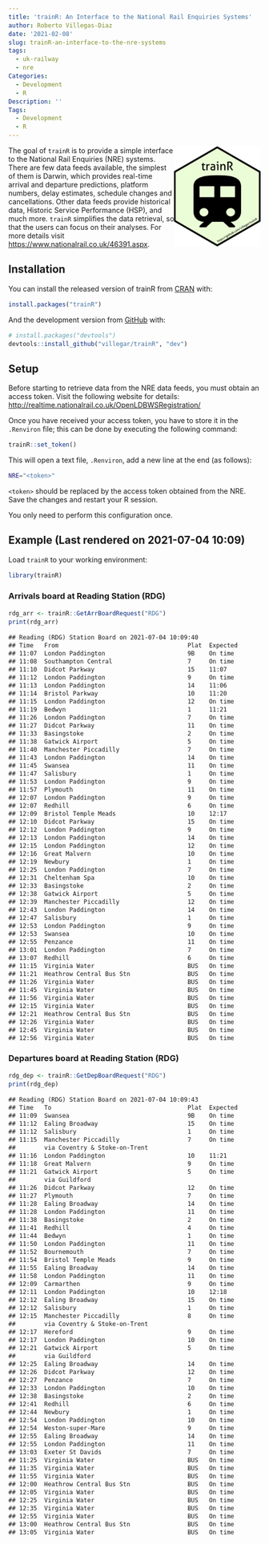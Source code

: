```yaml
---
title: 'trainR: An Interface to the National Rail Enquiries Systems'
author: Roberto Villegas-Diaz
date: '2021-02-08'
slug: trainR-an-interface-to-the-nre-systems
tags:
  - uk-railway
  - nre
Categories:
  - Development
  - R
Description: ''
Tags:
  - Development
  - R
---
```


<img src="https://raw.githubusercontent.com/villegar/trainR/main/inst/images/logo.png" alt="logo" align="right" height=200px/>

The goal of `trainR` is to provide a simple interface to the 
National Rail Enquiries (NRE) systems. There are few data feeds 
available, the simplest of them is Darwin, which provides real-time 
arrival and departure predictions, platform numbers, delay estimates, 
schedule changes and cancellations. Other data feeds provide historical 
data, Historic Service Performance (HSP), and much more. `trainR` 
simplifies the data retrieval, so that the users can focus on their 
analyses. For more details visit 
https://www.nationalrail.co.uk/46391.aspx.

## Installation

You can install the released version of trainR from [CRAN](https://CRAN.R-project.org) with:

``` r
install.packages("trainR")
```

And the development version from [GitHub](https://github.com/) with:

``` r
# install.packages("devtools")
devtools::install_github("villegar/trainR", "dev")
```

## Setup
Before starting to retrieve data from the NRE data feeds, you must obtain an access token. 
Visit the following website for details: http://realtime.nationalrail.co.uk/OpenLDBWSRegistration/

Once you have received your access token, you have to store it in the `.Renviron` file; this can be 
done by executing the following command:


```r
trainR::set_token()
```

This will open a text file, `.Renviron`, add a new line at the end (as follows):

```bash
NRE="<token>"
```

`<token>` should be replaced by the access token obtained from the NRE. Save the changes and restart 
your R session.

You only need to perform this configuration once.

## Example (Last rendered on 2021-07-04 10:09)

Load `trainR` to your working environment:

```r
library(trainR)
```

### Arrivals board at Reading Station (RDG)


```r
rdg_arr <- trainR::GetArrBoardRequest("RDG")
print(rdg_arr)
```

```
## Reading (RDG) Station Board on 2021-07-04 10:09:40
## Time   From                                    Plat  Expected
## 11:07  London Paddington                       9B    On time
## 11:08  Southampton Central                     7     On time
## 11:10  Didcot Parkway                          15    11:07
## 11:12  London Paddington                       9     On time
## 11:13  London Paddington                       14    11:06
## 11:14  Bristol Parkway                         10    11:20
## 11:15  London Paddington                       12    On time
## 11:19  Bedwyn                                  1     11:21
## 11:26  London Paddington                       7     On time
## 11:27  Didcot Parkway                          11    On time
## 11:33  Basingstoke                             2     On time
## 11:38  Gatwick Airport                         5     On time
## 11:40  Manchester Piccadilly                   7     On time
## 11:43  London Paddington                       14    On time
## 11:45  Swansea                                 11    On time
## 11:47  Salisbury                               1     On time
## 11:53  London Paddington                       9     On time
## 11:57  Plymouth                                11    On time
## 12:07  London Paddington                       9     On time
## 12:07  Redhill                                 6     On time
## 12:09  Bristol Temple Meads                    10    12:17
## 12:10  Didcot Parkway                          15    On time
## 12:12  London Paddington                       9     On time
## 12:13  London Paddington                       14    On time
## 12:15  London Paddington                       12    On time
## 12:16  Great Malvern                           10    On time
## 12:19  Newbury                                 1     On time
## 12:25  London Paddington                       7     On time
## 12:31  Cheltenham Spa                          10    On time
## 12:33  Basingstoke                             2     On time
## 12:38  Gatwick Airport                         5     On time
## 12:39  Manchester Piccadilly                   12    On time
## 12:43  London Paddington                       14    On time
## 12:47  Salisbury                               1     On time
## 12:53  London Paddington                       9     On time
## 12:53  Swansea                                 10    On time
## 12:55  Penzance                                11    On time
## 13:01  London Paddington                       7     On time
## 13:07  Redhill                                 6     On time
## 11:15  Virginia Water                          BUS   On time
## 11:21  Heathrow Central Bus Stn                BUS   On time
## 11:26  Virginia Water                          BUS   On time
## 11:45  Virginia Water                          BUS   On time
## 11:56  Virginia Water                          BUS   On time
## 12:15  Virginia Water                          BUS   On time
## 12:21  Heathrow Central Bus Stn                BUS   On time
## 12:26  Virginia Water                          BUS   On time
## 12:45  Virginia Water                          BUS   On time
## 12:56  Virginia Water                          BUS   On time
```

### Departures board at Reading Station (RDG)


```r
rdg_dep <- trainR::GetDepBoardRequest("RDG")
print(rdg_dep)
```

```
## Reading (RDG) Station Board on 2021-07-04 10:09:43
## Time   To                                      Plat  Expected
## 11:09  Swansea                                 9B    On time
## 11:12  Ealing Broadway                         15    On time
## 11:12  Salisbury                               1     On time
## 11:15  Manchester Piccadilly                   7     On time
##        via Coventry & Stoke-on-Trent           
## 11:16  London Paddington                       10    11:21
## 11:18  Great Malvern                           9     On time
## 11:21  Gatwick Airport                         5     On time
##        via Guildford                           
## 11:26  Didcot Parkway                          12    On time
## 11:27  Plymouth                                7     On time
## 11:28  Ealing Broadway                         14    On time
## 11:28  London Paddington                       11    On time
## 11:38  Basingstoke                             2     On time
## 11:41  Redhill                                 4     On time
## 11:44  Bedwyn                                  1     On time
## 11:50  London Paddington                       11    On time
## 11:52  Bournemouth                             7     On time
## 11:54  Bristol Temple Meads                    9     On time
## 11:55  Ealing Broadway                         14    On time
## 11:58  London Paddington                       11    On time
## 12:09  Carmarthen                              9     On time
## 12:11  London Paddington                       10    12:18
## 12:12  Ealing Broadway                         15    On time
## 12:12  Salisbury                               1     On time
## 12:15  Manchester Piccadilly                   8     On time
##        via Coventry & Stoke-on-Trent           
## 12:17  Hereford                                9     On time
## 12:17  London Paddington                       10    On time
## 12:21  Gatwick Airport                         5     On time
##        via Guildford                           
## 12:25  Ealing Broadway                         14    On time
## 12:26  Didcot Parkway                          12    On time
## 12:27  Penzance                                7     On time
## 12:33  London Paddington                       10    On time
## 12:38  Basingstoke                             2     On time
## 12:41  Redhill                                 6     On time
## 12:44  Newbury                                 1     On time
## 12:54  London Paddington                       10    On time
## 12:54  Weston-super-Mare                       9     On time
## 12:55  Ealing Broadway                         14    On time
## 12:55  London Paddington                       11    On time
## 13:03  Exeter St Davids                        7     On time
## 11:25  Virginia Water                          BUS   On time
## 11:35  Virginia Water                          BUS   On time
## 11:55  Virginia Water                          BUS   On time
## 12:00  Heathrow Central Bus Stn                BUS   On time
## 12:05  Virginia Water                          BUS   On time
## 12:25  Virginia Water                          BUS   On time
## 12:35  Virginia Water                          BUS   On time
## 12:55  Virginia Water                          BUS   On time
## 13:00  Heathrow Central Bus Stn                BUS   On time
## 13:05  Virginia Water                          BUS   On time
```
